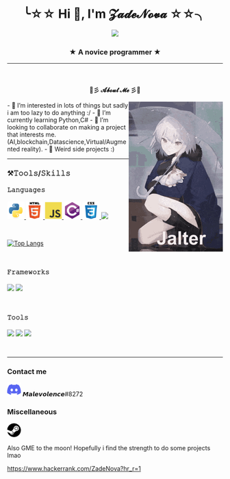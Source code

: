 <h1 align="center">╰☆☆ Hi 👋, I'm 𝓩𝓪𝓭𝓮𝓝𝓸𝓿𝓪 ☆☆╮</h1>
<div align="center">
<img src="Assets/JinWoo.gif"  height="400"/>
</div>


<h3 align="center">★ A novice programmer ★</h3>
<div>
<hr />
<br />
<h4 align="center">🚀彡 𝓐𝓫𝓸𝓾𝓽 𝓜𝓮 彡🚀</h4>
<img src="Assets/JeanneAlter.gif" align="right"/>
- 👀 I’m interested in lots of things but sadly i am too lazy to do anything :/
- 🌱 I’m currently learning Python,C# 
- 💞️ I’m looking to collaborate on making a project that interests me.(AI,blockchain,Datascience,Virtual/Augmented reality).
- 🚀 Weird side projects :)
</div>
<hr />

<h3 align="left">⚒️𝚃𝚘𝚘𝚕𝚜/𝚂𝚔𝚒𝚕𝚕𝚜</h3>
<h4 align="left">𝙻𝚊𝚗𝚐𝚞𝚊𝚐𝚎𝚜</h4>
<p align="left"><a href="https://www.python.org" target="_blank" rel="noreferrer"> <img src="https://raw.githubusercontent.com/devicons/devicon/master/icons/python/python-original.svg" alt="python" width="40" height="40"/> </a> 
<a href="https://www.w3.org/html/" target="_blank" rel="noreferrer"> <img src="https://raw.githubusercontent.com/devicons/devicon/master/icons/html5/html5-original-wordmark.svg" alt="html5" width="40" height="40"/> </a> 
<a href="https://developer.mozilla.org/en-US/docs/Web/JavaScript" target="_blank" rel="noreferrer"> <img src="https://raw.githubusercontent.com/devicons/devicon/master/icons/javascript/javascript-original.svg" alt="javascript" width="40" height="40"/> </a> 
<a href="https://www.w3schools.com/cs/" target="_blank" rel="noreferrer"> <img src="https://raw.githubusercontent.com/devicons/devicon/master/icons/csharp/csharp-original.svg" alt="csharp" width="40" height="40"/> </a> 
<a href="https://www.w3schools.com/css/" target="_blank" rel="noreferrer"> <img src="https://raw.githubusercontent.com/devicons/devicon/master/icons/css3/css3-original-wordmark.svg" alt="css3" width="40" height="40"/> </a> 
<img src="https://img.shields.io/badge/mysql-%2300f.svg?style=for-the-badge&logo=mysql&logoColor=white" />

</p>
<br />

[![Top Langs](https://github-readme-stats.vercel.app/api/top-langs/?username=ZadeNova&langs_count=8&theme=cobalt)](https://github.com/anuraghazra/github-readme-stats)

<br />
<h4 align="left">𝙵𝚛𝚊𝚖𝚎𝚠𝚘𝚛𝚔𝚜</h4>
<p>
  <img src="https://img.shields.io/badge/Flask-000000?style=for-the-badge&logo=flask&logoColor=white" />
  <img src="https://img.shields.io/badge/.NET-5C2D91?style=for-the-badge&logo=.net&logoColor=white" / >
</p>

<br />
<h4 align="left">𝚃𝚘𝚘𝚕𝚜</h4>
<p>
 <img src="https://img.shields.io/badge/pycharm-143?style=for-the-badge&logo=pycharm&logoColor=black&color=black&labelColor=green" />
 <img src="https://img.shields.io/badge/Visual%20Studio%20Code-0078d7.svg?style=for-the-badge&logo=visual-studio-code&logoColor=white" />
 <img src="https://img.shields.io/badge/Visual%20Studio-5C2D91.svg?style=for-the-badge&logo=visual-studio&logoColor=white" />
</p>
<br />




<hr />



<h3 align="left">Contact me</h3>
<p><img alt="Discord - 𝙈𝙖𝙡𝙚𝙫𝙤𝙡𝙚𝙣𝙘𝙚#8272" title="Discord - 𝙈𝙖𝙡𝙚𝙫𝙤𝙡𝙚𝙣𝙘𝙚#8272" height="32" width="32" src="Assets/discord.svg"> 𝙈𝙖𝙡𝙚𝙫𝙤𝙡𝙚𝙣𝙘𝙚#8272</p>


<h3 align="left">Miscellaneous</h3>
<a href="https://steamcommunity.com/profiles/76561198334933644/"><img alt="Steam" height="32" width="32" src="Assets/steam.svg"></a>

Also GME to the moon!
Hopefully i find the strength to do some projects lmao

https://www.hackerrank.com/ZadeNova?hr_r=1


